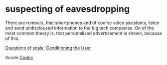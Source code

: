 # suspecting of eavesdropping
There are rumours, that smartphones and of course voice assistants, listen and send undiscloused information to the big tech companies. On of the most common theory is, that personalised advertisement is shown, because of this.

[Questions of scale](output/themes/Questions%20of%20scale.md), [Conditioning the User](output/themes/Conditioning%20the%20User.md)

#code [Codes](output/codes/Codes.md)